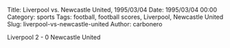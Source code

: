 Title: Liverpool vs. Newcastle United, 1995/03/04
Date: 1995/03/04 00:00
Category: sports
Tags: football, football scores, Liverpool, Newcastle United
Slug: liverpool-vs-newcastle-united
Author: carbonero


Liverpool 2 - 0 Newcastle United
